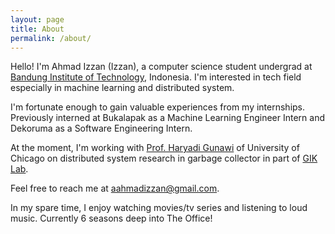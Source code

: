 ```yaml
---
layout: page
title: About
permalink: /about/
---
```


Hello! I'm Ahmad Izzan (Izzan), a computer science student undergrad at [Bandung Institute of Technology](https://if.stei.itb.ac.id/), Indonesia. I'm interested in tech field especially in machine learning and distributed system.

I'm fortunate enough to gain valuable experiences from my internships. Previously interned at Bukalapak as a Machine Learning Engineer Intern and Dekoruma as a Software Engineering Intern.

At the moment, I'm working with [Prof. Haryadi Gunawi](https://people.cs.uchicago.edu/~haryadi/) of University of Chicago on distributed system research in garbage collector in part of [GIK Lab](https://sites.google.com/site/garudailmukomputer/).

Feel free to reach me at [aahmadizzan@gmail.com](mailto:aahmadizzan@gmail.com).

In my spare time, I enjoy watching movies/tv series and listening to loud music. Currently 6 seasons deep into The Office!